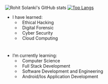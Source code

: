 <!-- https://github.com/anuraghazra/github-readme-stats -->
![Rohit Solanki's GitHub stats](https://github-readme-stats.vercel.app/api?username=Rohit-Solanki-6105&show_icons=true)
[![Top Langs](https://github-readme-stats.vercel.app/api/top-langs/?username=Rohit-Solanki-6105&hide_progress=true)](https://github.com/anuraghazra/github-readme-stats)

- I have learned:
   - &nbsp; Ethical Hacking
   - &nbsp; Digital Forensic
   - &nbsp; Cyber Security
   - &nbsp; Cloud Computing

     
#
-  I’m currently learning:
   - &nbsp; Computer Science
   - &nbsp; Full Stack Development
   - &nbsp; Software Development and Engineering
   - &nbsp; Android/Ios Application Development


<!---
Rohit-Solanki-6105/Rohit-Solanki-6105 is a ✨ special ✨ repository because its `README.md` (this file) appears on your GitHub profile.
You can click the Preview link to take a look at your changes.
--->
